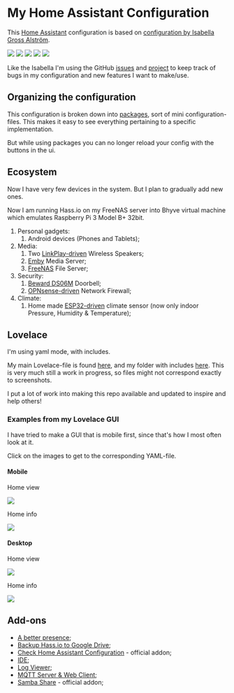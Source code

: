 # My Home Assistant Configuration

This [Home Assistant](https://www.home-assistant.io/) configuration is based on [configuration by Isabella Gross Alström](https://isabellaalstrom.github.io/).

![](https://img.shields.io/maintenance/yes/2019.svg?style=popout)
![](https://img.shields.io/github/last-commit/Limych/hassio-config.svg?style=popout)
![](https://img.shields.io/github/issues-raw/Limych/hassio-config.svg?label=Open%20todos&style=popout)
![](https://img.shields.io/github/issues-closed-raw/Limych/hassio-config.svg?colorB=green&label=Closed%20todos&style=popout)
![](https://img.shields.io/github/issues/Limych/hassio-config/bug.svg?colorB=red&label=Bugs&style=popout)

Like the Isabella I'm using the GitHub [issues](https://github.com/Limych/hassio-config/issues) and [project](https://github.com/Limych/hassio-config/projects/1) to keep track of bugs in my configuration and new features I want to make/use.

## Organizing the configuration

This configuration is broken down into [packages](https://www.home-assistant.io/docs/configuration/packages/), sort of mini configuration-files. This makes it easy to see everything pertaining to a specific implementation.

But while using packages you can no longer reload your config with the buttons in the ui.

## Ecosystem

Now I have very few devices in the system. But I plan to gradually add new ones.

Now I am running Hass.io on my FreeNAS server into Bhyve virtual machine which emulates Raspberry Pi 3 Model B+ 32bit.

1. Personal gadgets:
    1. Android devices (Phones and Tablets);
1. Media:
    1. Two [LinkPlay-driven](https://linkplay.com/) Wireless Speakers;
    1. [Emby](https://emby.media/) Media Server;
    1. [FreeNAS](https://freenas.org/) File Server;
1. Security:
    1. [Beward DS06M](https://www.beward.ru/katalog/ip-videodomofony/vyzyvnye-paneli/vyzyvnaya-panel-ds06m/) Doorbell;
    1. [OPNsense-driven](https://opnsense.org/) Network Firewall;
1. Climate:
    1. Home made [ESP32-driven](https://ru.wikipedia.org/wiki/ESP32) climate sensor (now only indoor Pressure, Humidity & Temperature);

## Lovelace

I'm using yaml mode, with includes.

My main Lovelace-file is found [here](https://github.com/Limych/hassio-config/blob/master/ui-lovelace.yaml), and my folder with includes [here](https://github.com/Limych/hassio-config/tree/master/lovelace). This is very much still a work in progress, so files might not correspond exactly to screenshots.

I put a lot of work into making this repo available and updated to inspire and help others!

### Examples from my Lovelace GUI

I have tried to make a GUI that is mobile first, since that's how I most often look at it.

Click on the images to get to the corresponding YAML-file.

#### Mobile

Home view

[![](https://github.com/Limych/hassio-config/docs_images/mobile_home.jpg)](https://github.com/Limych/hassio-config/blob/master/lovelace/00_home_view.yaml)

Home info

[![](https://github.com/Limych/hassio-config/docs_images/mobile_home_info.jpg)](https://github.com/Limych/hassio-config/blob/master/lovelace/10_home_info_view.yaml)

#### Desktop

Home view

[![](https://github.com/Limych/hassio-config/docs_images/desktop_home.jpg)](https://github.com/Limych/hassio-config/blob/master/lovelace/00_home_view.yaml)

Home info

[![](https://github.com/Limych/hassio-config/docs_images/desktop_home_info.jpg)](https://github.com/Limych/hassio-config/blob/master/lovelace/10_home_info_view.yaml)

## Add-ons

* [A better presence](https://github.com/helto4real/hassio-add-ons/tree/master/presence);
* [Backup Hass.io to Google Drive](https://github.com/samccauley/addon-hassiogooglebackup#readme);
* [Check Home Assistant Configuration](https://www.home-assistant.io/addons/check_config/) - official addon;
* [IDE](https://github.com/hassio-addons/addon-ide/blob/master/README.md);
* [Log Viewer](https://github.com/hassio-addons/addon-log-viewer);
* [MQTT Server & Web Client](https://github.com/hassio-addons/addon-mqtt/blob/master/README.md);
* [Samba Share](https://www.home-assistant.io/addons/samba/) - official addon;
